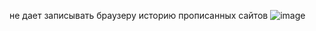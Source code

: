 не дает записывать браузеру историю прописанных сайтов
![image](https://github.com/CouZ1337/HistoryOverride-plugin/assets/97269548/8db867af-9e79-4969-bc48-fe7f2c16b115)

